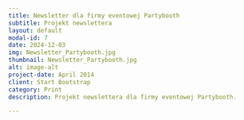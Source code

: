 ```yaml
---
title: Newsletter dla firmy eventowej Partybooth
subtitle: Projekt newslettera
layout: default
modal-id: 7
date: 2024-12-03
img: Newsletter_Partybooth.jpg
thumbnail: Newsletter_Partybooth.jpg
alt: image-alt
project-date: April 2014
client: Start Bootstrap
category: Print
description: Projekt newslettera dla firmy eventowej Partybooth.

---
```


